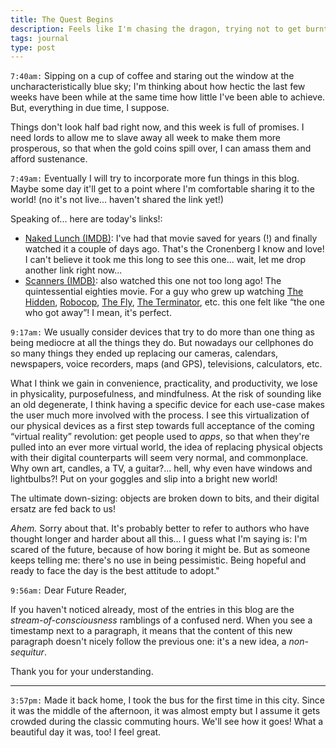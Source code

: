 ```yaml
---
title: The Quest Begins
description: Feels like I'm chasing the dragon, trying not to get burnt.
tags: journal
type: post
---
```


`7:40am:` Sipping on a cup of coffee and staring out the window at the uncharacteristically blue sky; I'm thinking about how hectic the last few weeks have been while at the same time how little I've been able to achieve. But, everything in due time, I suppose.

Things don't look half bad right now, and this week is full of promises. I need lords to allow me to slave away all week to make them more prosperous, so that when the gold coins spill over, I can amass them and afford sustenance.

`7:49am:` Eventually I will try to incorporate more fun things in this blog. Maybe some day it'll get to a point where I'm comfortable sharing it to the world! (no it's not live... haven't shared the link yet!)

Speaking of... here are today's links!:

- [Naked Lunch (IMDB)](https://www.imdb.com/title/tt0102511): I've had that movie saved for years (!) and finally watched it a couple of days ago. That's the Cronenberg I know and love! I can't believe it took me this long to see this one... wait, let me drop another link right now...
- [Scanners (IMDB)](https://www.imdb.com/title/tt0081455): also watched this one not too long ago! The quintessential eighties movie. For a guy who grew up watching [The Hidden](https://www.imdb.com/title/tt0093185), [Robocop](https://www.imdb.com/title/tt0093870), [The Fly](https://www.imdb.com/title/tt0091064), [The Terminator](https://www.imdb.com/title/tt0088247), etc. this one felt like “the one who got away”! I mean, it's perfect.

`9:17am:` We usually consider devices that try to do more than one thing as being mediocre at all the things they do. But nowadays our cellphones do so many things they ended up replacing our cameras, calendars, newspapers, voice recorders, maps (and GPS), televisions, calculators, etc.

<aside data-component="drawer">

What I think we gain in convenience, practicality, and productivity, we lose in physicality, purposefulness, and mindfulness. At the risk of sounding like an old degenerate, I think having a specific device for each use-case makes the user much more involved with the process. I see this virtualization of our physical devices as a first step towards full acceptance of the coming “virtual reality” revolution: get people used to _apps_, so that when they're pulled into an ever more virtual world, the idea of replacing physical objects with their digital counterparts will seem very normal, and commonplace. Why own art, candles, a TV, a guitar?... hell, why even have windows and lightbulbs?! Put on your goggles and slip into a bright new world!

The ultimate down-sizing: objects are broken down to bits, and their digital ersatz are fed back to us!

_Ahem._ Sorry about that. It's probably better to refer to authors who have thought longer and harder about all this... I guess what I'm saying is: I'm scared of the future, because of how boring it might be. But as someone keeps telling me: there's no use in being pessimistic. Being hopeful and ready to face the day is the best attitude to adopt."

</aside>

`9:56am:` Dear Future Reader,

If you haven't noticed already, most of the entries in this blog are the _stream-of-consciousness_ ramblings of a confused nerd. When you see a timestamp next to a paragraph, it means that the content of this new paragraph doesn't nicely follow the previous one: it's a new idea, a _non-sequitur_.

Thank you for your understanding.

***

`3:57pm:` Made it back home, I took the bus for the first time in this city. Since it was the middle of the afternoon, it was almost empty but I assume it gets crowded during the classic commuting hours. We'll see how it goes! What a beautiful day it was, too! I feel great.

